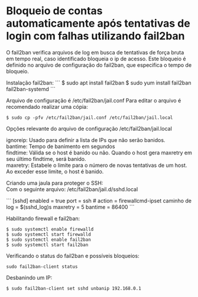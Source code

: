 # Bloqueio de contas automaticamente após tentativas de login com falhas utilizando fail2ban
<p>
O fail2ban verifica arquivos de log em busca de tentativas de força bruta em tempo real, caso identificado bloqueia o ip de acesso.
Este bloqueio é definido no arquivo de configuração do fail2ban, que especifica o tempo de bloqueio.
<p>
Instalação fail2ban:
```
$ sudo apt install fail2ban
$ sudo yum install fail2ban fail2ban-systemd
```

Arquivo de configuração é /etc/fail2ban/jail.conf
Para editar o arquivo é recomendado realizar uma cópia:
```
$ sudo cp -pfv /etc/fail2ban/jail.conf /etc/fail2ban/jail.local
```

Opções relevante do arquivo de configuração /etc/fail2ban/jail.local
<p>
ignoreip: Usado para definir a lista de IPs que não serão banidos.<br />
bantime: Tempo de banimento em segundos<br />
findtime: Válida se o host é banido ou não. Quando o host gera maxretry em seu último findtime, será banido.<br />
maxretry: Estabele o limite para o número de novas tentativas de um host. Ao exceder esse limite, o host é banido.

Criando uma jaula para proteger o SSH:<br />
Com o seguinte arquivo: /etc/fail2ban/jail.d/sshd.local
</p>
```
[sshd]
enabled = true
port = ssh
# action = firewallcmd-ipset
caminho de log = $(sshd_log)s
maxretry = 5
bantime = 86400
```

Habilitando firewall e fail2ban:
```
$ sudo systemctl enable firewalld
$ sudo systemctl start firewalld
$ sudo systemctl enable fail2ban
$ sudo systemctl start fail2ban
```
Verificando o status do fail2ban e possíveis bloqueios:
```
sudo fail2ban-client status
```

Desbanindo um IP:
```
$ sudo fail2ban-client set sshd unbanip 192.168.0.1
```
